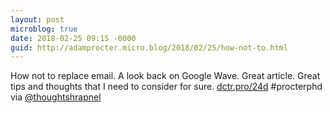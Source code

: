 ```yaml
---
layout: post
microblog: true
date: 2018-02-25 09:15 -0000
guid: http://adamprocter.micro.blog/2018/02/25/how-not-to.html
---
```

How not to replace email. A look back on Google Wave. Great article. Great tips and thoughts that I need to consider for sure. [dctr.pro/24d](http://dctr.pro/24d) #procterphd via [@thoughtshrapnel](https://micro.blog/thoughtshrapnel)
